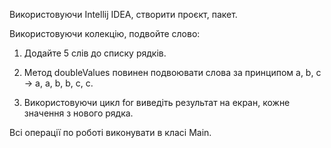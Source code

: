 Використовуючи Intellij IDEA, створити проєкт, пакет.

Використовуючи колекцію, подвойте слово:

1. Додайте 5 слів до списку рядків.

2. Метод doubleValues ​​повинен подвоювати слова за принципом a, b, c -> a, a, b, b, c, c.

3. Використовуючи цикл for виведіть результат на екран, кожне значення з нового рядка.

Всі операції по роботі виконувати в класі Main.
